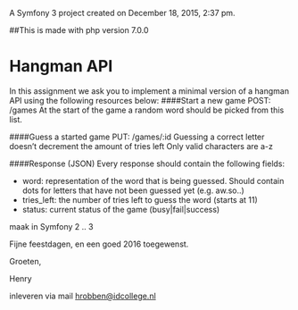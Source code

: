 A Symfony 3 project created on December 18, 2015, 2:37 pm.

##This is made with php version 7.0.0

Hangman API
===========


In this assignment we ask you to implement a minimal version of a hangman API using the following resources below:
####Start a new game
POST: /games
At the start of the game a random word should be picked from this list.

####Guess a started game
PUT: /games/:id
Guessing a correct letter doesn’t decrement the amount of tries left Only valid characters are a-z

####Response (JSON)
Every response should contain the following fields:
* word: representation of the word that is being guessed. Should contain dots for letters that have not been guessed yet (e.g. aw.so..)
* tries_left: the number of tries left to guess the word (starts at 11)
* status: current status of the game (busy|fail|success)

maak in Symfony 2 .. 3


Fijne feestdagen, en een goed 2016 toegewenst.

Groeten,

Henry

inleveren via mail hrobben@idcollege.nl
